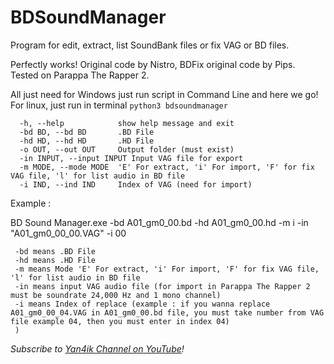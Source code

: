 # BDSoundManager
Program for edit, extract, list SoundBank files or fix VAG or BD files.

Perfectly works! Original code by Nistro, BDFix original code by Pips.
Tested on Parappa The Rapper 2.

All just need for Windows just run script in Command Line and here we go!
For linux, just run in terminal `python3 bdsoundmanager`

```Usage : [-h] [-bd BD] [-hd HD] [-o OUT] [-in INPUT] [-m MODE] [-i INDEX]
  -h, --help            show help message and exit
  -bd BD, --bd BD       .BD File
  -hd HD, --hd HD       .HD File
  -o OUT, --out OUT     Output folder (must exist)
  -in INPUT, --input INPUT Input VAG file for export
  -m MODE, --mode MODE  'E' For extract, 'i' For import, 'F' for fix VAG file, 'l' for list audio in BD file
  -i IND, --ind IND     Index of VAG (need for import)
```  
  Example : 
  
  BD Sound Manager.exe  -bd A01_gm0_00.bd -hd A01_gm0_00.hd -m i -in "A01_gm0_00_00.VAG" -i 00
  ```(BD Sound Manager.exe means name of exe program
   -bd means .BD File
   -hd means .HD File
   -m means Mode 'E' For extract, 'i' For import, 'F' for fix VAG file, 'l' for list audio in BD file
   -in means input VAG audio file (for import in Parappa The Rapper 2 must be soundrate 24,000 Hz and 1 mono channel)
   -i means Index of replace (example : if you wanna replace A01_gm0_00_04.VAG in A01_gm0_00.bd file, you must take number from VAG file example 04, then you must enter in index 04)
   )
   ```
   
*Subscribe to [Yan4ik Channel on YouTube](https://youtube.com/channel/UCu6l8wKI7WGlwoD1It_vcdw)!*
